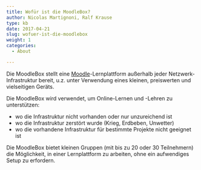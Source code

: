 ```yaml
---
title: Wofür ist die MoodleBox?
author: Nicolas Martignoni, Ralf Krause
type: kb
date: 2017-04-21
slug: wofuer-ist-die-moodlebox
weight: 1
categories:
  - About

---
```

Die MoodleBox stellt eine [Moodle][1]-Lernplattform außerhalb jeder Netzwerk-Infrastruktur bereit, u.z. unter Verwendung eines kleinen, preiswerten und vielseitigen Geräts.

Die MoodleBox wird verwendet, um Online-Lernen und -Lehren zu unterstützen:

  * wo die Infrastruktur nicht vorhanden oder nur unzureichend ist
  * wo die Infrastruktur zerstört wurde (Krieg, Erdbeben, Unwetter)
  * wo die vorhandene Infrastruktur für bestimmte Projekte nicht geeignet ist

Die MoodleBox bietet kleinen Gruppen (mit bis zu 20 oder 30 Teilnehmern) die Möglichkeit, in einer Lernplattform zu arbeiten, ohne ein aufwendiges Setup zu erfordern.

 [1]: https://moodle.org/
